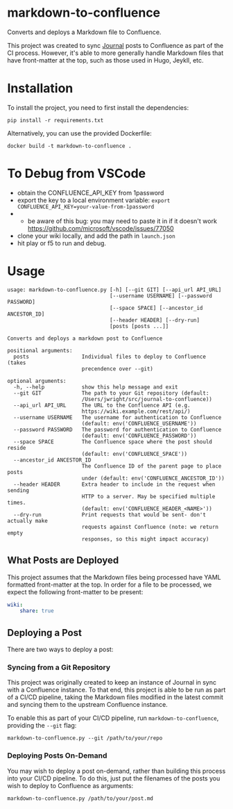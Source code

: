 # markdown-to-confluence

Converts and deploys a Markdown file to Confluence.

This project was created to sync [Journal](https://duo-labs.github.io/journal/) posts to Confluence as part of the CI process. However, it's able to more generally handle Markdown files that have front-matter at the top, such as those used in Hugo, Jeykll, etc.

# Installation

To install the project, you need to first install the dependencies:

```
pip install -r requirements.txt
```

Alternatively, you can use the provided Dockerfile:

```
docker build -t markdown-to-confluence .
```

# To Debug from VSCode
- obtain the CONFLUENCE_API_KEY from 1password
- export the key to a local environment variable: `export CONFLUENCE_API_KEY=your-value-from-1password`
- - be aware of this bug: you may need to paste it in if it doesn't work https://github.com/microsoft/vscode/issues/77050
- clone your wiki locally, and add the path in `launch.json`
- hit play or f5 to run and debug.

# Usage

```
usage: markdown-to-confluence.py [-h] [--git GIT] [--api_url API_URL]
                                 [--username USERNAME] [--password PASSWORD]
                                 [--space SPACE] [--ancestor_id ANCESTOR_ID]
                                 [--header HEADER] [--dry-run]
                                 [posts [posts ...]]

Converts and deploys a markdown post to Confluence

positional arguments:
  posts                 Individual files to deploy to Confluence (takes
                        precendence over --git)

optional arguments:
  -h, --help            show this help message and exit
  --git GIT             The path to your Git repository (default:
                        /Users/jwright/src/journal-to-confluence))
  --api_url API_URL     The URL to the Confluence API (e.g.
                        https://wiki.example.com/rest/api/)
  --username USERNAME   The username for authentication to Confluence
                        (default: env('CONFLUENCE_USERNAME'))
  --password PASSWORD   The password for authentication to Confluence
                        (default: env('CONFLUENCE_PASSWORD'))
  --space SPACE         The Confluence space where the post should reside
                        (default: env('CONFLUENCE_SPACE'))
  --ancestor_id ANCESTOR_ID
                        The Confluence ID of the parent page to place posts
                        under (default: env('CONFLUENCE_ANCESTOR_ID'))
  --header HEADER       Extra header to include in the request when sending
                        HTTP to a server. May be specified multiple times.
                        (default: env('CONFLUENCE_HEADER_<NAME>'))
  --dry-run             Print requests that would be sent- don't actually make
                        requests against Confluence (note: we return empty
                        responses, so this might impact accuracy)
```

## What Posts are Deployed

This project assumes that the Markdown files being processed have YAML formatted front-matter at the top. In order for a file to be processed, we expect the following front-matter to be present:

```yaml
wiki:
    share: true
```

## Deploying a Post

There are two ways to deploy a post:

### Syncing from a Git Repository

This project was originally created to keep an instance of Journal in sync with a Confluence instance. To that end, this project is able to be run as part of a CI/CD pipeline, taking the Markdown files modified in the latest commit and syncing them to the upstream Confluence instance.

To enable this as part of your CI/CD pipeline, run `markdown-to-confluence`, providing the `--git` flag:

```
markdown-to-confluence.py --git /path/to/your/repo
```

### Deploying Posts On-Demand

You may wish to deploy a post on-demand, rather than building this process into your CI/CD pipeline. To do this, just put the filenames of the posts you wish to deploy to Confluence as arguments:

```
markdown-to-confluence.py /path/to/your/post.md
```